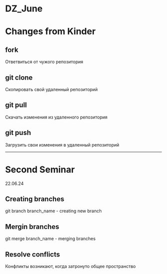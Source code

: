 # DZ_June

# Changes from Kinder


## fork
Ответвиться от чужого репозитория

## git clone
Скопировать свой удаленный репозиторий

## git pull
Скачать изменения из удаленного репозитория

## git push
Загрузить свои изменения в удаленный репозиторий

------------------------------

# Second Seminar
22.06.24

## Creating branches
git branch branch_name - creating new branch

## Mergin branches
git merge branch_name - merging branches

## Resolve conflicts
Конфликты возникают, когда затронуто общее пространство

